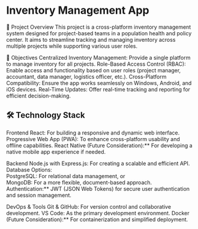 # Inventory Management App

📌 Project Overview
This project is a cross-platform inventory management system designed for project-based teams in a population health and policy center. It aims to streamline tracking and managing inventory across multiple projects while supporting various user roles.

🎯 Objectives
Centralized Inventory Management: Provide a single platform to manage inventory for all projects.
Role-Based Access Control (RBAC): Enable access and functionality based on user roles (project manager, accountant, data manager, logistics officer, etc.).
Cross-Platform Compatibility: Ensure the app works seamlessly on Windows, Android, and iOS devices.
Real-Time Updates: Offer real-time tracking and reporting for efficient decision-making.

## 🛠️ Technology Stack

Frontend
React: For building a responsive and dynamic web interface.
Progressive Web App (PWA): To enhance cross-platform usability and offline capabilities.
React Native (Future Consideration):** For developing a native mobile app experience if needed.

Backend
Node.js with Express.js: For creating a scalable and efficient API.
    Database Options:  
    PostgreSQL: For relational data management, or  
    MongoDB: For a more flexible, document-based approach.
    Authentication:** JWT (JSON Web Tokens) for secure user authentication and session management.

DevOps & Tools
    Git & GitHub: For version control and collaborative development.
    VS Code: As the primary development environment.
    Docker (Future Consideration):** For containerization and simplified deployment.
